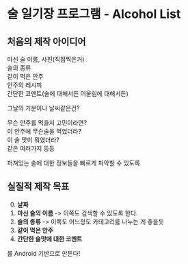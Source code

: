 # 술 일기장 프로그램 - Alcohol List

## 처음의 제작 아이디어

마신 술 이름, 사진(직접찍은거)  
술의 종류  
같이 먹은 안주  
안주의 레시피  
간단한 코멘트(술에 대해서든 어울림에 대해서든)  

그날의 기분이나 날씨같은건?

무슨 안주를 먹을지 고민이라면?  
이 안주에 무슨술을 먹었더라?  
이 술 맛이 뭐였더라?  
같은 여러가지 등등

퍼져있는 술에 대한 정보들을 빠르게 파악할 수 있도록

## 실질적 제작 목표

0. **날짜**
1. **마신 술의 이름** -> 이쪽도 검색할 수 있도록 한다.
2. **술의 종류** -> 이쪽도 어느정도 카테고리를 나누는 게 좋을듯
3. **같이 먹은 안주**
4. **간단한 술맛에 대한 코멘트**

를 Android 기반으로 만든다!
